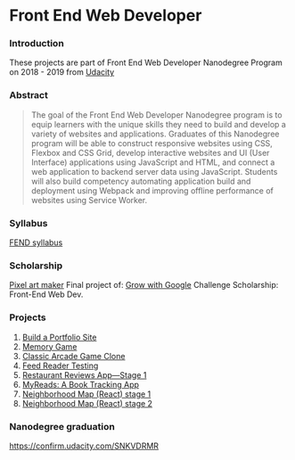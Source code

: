 # Front End Web Developer

### Introduction
These projects are part of Front End Web Developer Nanodegree Program on 2018 - 2019 from [Udacity](https://www.udacity.com/)

### Abstract
> The goal of the Front End Web Developer Nanodegree program is to equip learners with the unique skills they need to build and develop a variety of websites and applications. Graduates of this Nanodegree program will be able to construct responsive websites using CSS, Flexbox and CSS Grid, develop interactive websites and UI (User Interface) applications using JavaScript and HTML, and connect a web application to backend server data using JavaScript. Students will also build competency automating application build and deployment using Webpack and improving offline performance of websites using Service Worker.

### Syllabus
[FEND syllabus](/docs/syllabus-nd001-8.0.0-en-us.pdf)

### Scholarship
[Pixel art maker](/projects/01-pixel-art-maker) Final project of: [Grow with Google](https://grow.google/programs/udacity/) Challenge Scholarship: Front-End Web Dev.

### Projects
1. [Build a Portfolio Site](/projects/02-portfolio)
2. [Memory Game](/projects/03-memory-game)
3. [Classic Arcade Game Clone](/projects/04-arcade-game)
4. [Feed Reader Testing](/projects/05-feed-reader-testing)
5. [Restaurant Reviews App—Stage 1](/projects/06-mws-restaurant-stage-1)
6. [MyReads: A Book Tracking App](/projects/07-myreads)
7. [Neighborhood Map (React) stage 1](/projects/08-neighborhood-map_base)
8. [Neighborhood Map (React) stage 2](/projects/09-neighborhood-map)

### Nanodegree graduation
https://confirm.udacity.com/SNKVDRMR
